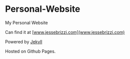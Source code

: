 # Personal-Website
My Personal Website

Can find it at [www.jessebrizzi.com](www.jessebrizzi.com)

Powered by [Jekyll](https://github.com/jekyll/jekyll)

Hosted on Github Pages. 
